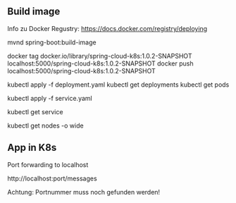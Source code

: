 ## Build image

Info zu Docker Regustry:
https://docs.docker.com/registry/deploying

mvnd spring-boot:build-image

docker tag docker.io/library/spring-cloud-k8s:1.0.2-SNAPSHOT localhost:5000/spring-cloud-k8s:1.0.2-SNAPSHOT
docker push localhost:5000/spring-cloud-k8s:1.0.2-SNAPSHOT

kubectl apply -f deployment.yaml
kubectl get deployments
kubectl get pods

kubectl apply -f service.yaml

kubectl get service

kubectl get nodes -o wide

## App in K8s

Port forwarding to localhost

http://localhost:port/messages

Achtung: Portnummer muss noch gefunden werden!
